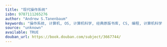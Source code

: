 ```yaml
---
title: "现代操作系统"
isbn: 9787111265276
author: "Andrew S.Tanenbaum"
keywords: "操作系统, 计算机, OS, 计算机科学, 经典原版书库, CS, 编程, 计算机科学技术"
source: "unknown"
available: TRUE
douban_url: https://book.douban.com/subject/3667744/
---
```

